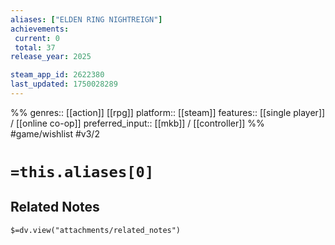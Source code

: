 ```yaml
---
aliases: ["ELDEN RING NIGHTREIGN"]
achievements:
 current: 0
 total: 37
release_year: 2025

steam_app_id: 2622380
last_updated: 1750028289
---
```

%%
genres:: [[action]] [[rpg]]
platform:: [[steam]]
features:: [[single player]] / [[online co-op]]
preferred_input:: [[mkb]] / [[controller]]
%%
#game/wishlist
#v3/2

# `=this.aliases[0]`
## Related Notes
`$=dv.view("attachments/related_notes")`